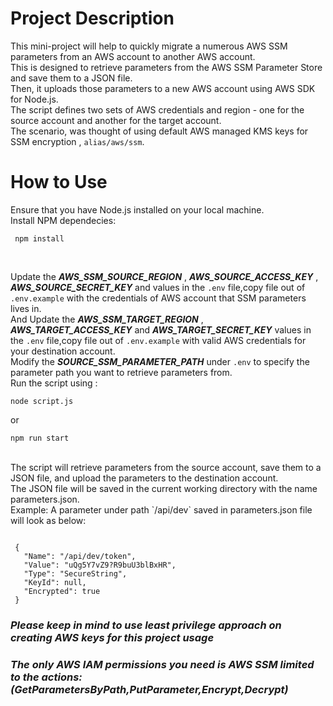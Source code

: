 # Project Description
This mini-project will help to quickly migrate a numerous AWS SSM parameters  from an AWS account to another AWS account.<br>
This is designed to retrieve parameters from the AWS SSM Parameter Store and save them to a JSON file. <br>
Then, it uploads those parameters to a new AWS account using AWS SDK for Node.js.<br>
The script defines two sets of AWS credentials and region - one for the source account and another for the target account.<br>
The scenario, was thought of using default AWS managed KMS keys for SSM encryption , `alias/aws/ssm`. 
<br>

# How to Use
Ensure that you have Node.js installed on your local machine.<br>
Install NPM  dependecies: <br>
```
 npm install 
```
 <br>

Update the ***AWS_SSM_SOURCE_REGION*** , ***AWS_SOURCE_ACCESS_KEY*** , ***AWS_SOURCE_SECRET_KEY*** and  values in the `.env` file,copy file out of `.env.example`  with the credentials of AWS account that SSM parameters lives in.<br>
And Update the ***AWS_SSM_TARGET_REGION*** , ***AWS_TARGET_ACCESS_KEY*** and  ***AWS_TARGET_SECRET_KEY*** values in the `.env` file,copy file out of `.env.example`  with valid AWS credentials for your destination account.<br>
Modify the ***SOURCE_SSM_PARAMETER_PATH*** under `.env` to specify the parameter path you want to retrieve parameters from.<br>
Run the script using :

```
node script.js
```
or

```
npm run start
```

<br>
The script will retrieve parameters from the source account, save them to a JSON file, and upload the parameters to the destination account.<br>
 The JSON file will be saved in the current working directory with the name parameters.json.
<br>
 Example: A parameter under path `/api/dev` saved in parameters.json file will look as below: <br>

 ```

  {
    "Name": "/api/dev/token",
    "Value": "uQg5Y7vZ9?R9buU3blBxHR",
    "Type": "SecureString",
    "KeyId": null,
    "Encrypted": true
  }

  ```


  ### ***Please keep in mind to use least privilege approach on creating AWS keys for this project usage***
  ### ***The only AWS IAM permissions you need is AWS SSM  limited to the actions:(GetParametersByPath,PutParameter,Encrypt,Decrypt)***